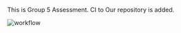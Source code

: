 This is Group 5 Assessment.
CI to Our repository is added.

![workflow](https://github.com/WaiYan083/DevOps_Gp5/actions/workflows/main.yml/badge.svg)